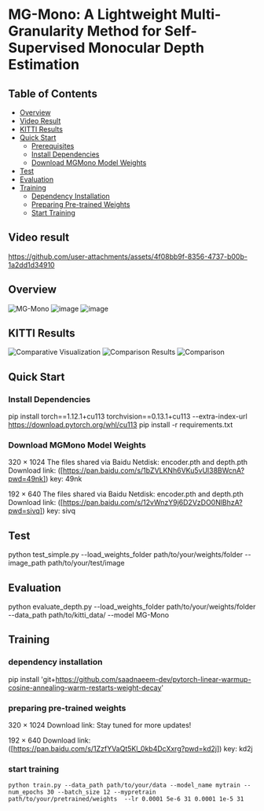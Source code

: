 
# MG-Mono: A Lightweight Multi-Granularity Method for Self-Supervised Monocular Depth Estimation

## Table of Contents
- [Overview](#overview)
- [Video Result](#video-result)
- [KITTI Results](#kitti-results)
- [Quick Start](#quick-start)
  - [Prerequisites](#prerequisites)
  - [Install Dependencies](#install-dependencies)
  - [Download MGMono Model Weights](#download-mgmono-model-weights)
- [Test](#test)
- [Evaluation](#evaluation)
- [Training](#training)
  - [Dependency Installation](#dependency-installation)
  - [Preparing Pre-trained Weights](#preparing-pre-trained-weights)
  - [Start Training](#start-training)



## Video result



https://github.com/user-attachments/assets/4f08bb9f-8356-4737-b00b-1a2dd1d34910




## Overview
![MG-Mono](https://github.com/user-attachments/assets/326462d8-922f-4071-9eba-7645b2f75c35)
![image](https://github.com/user-attachments/assets/f9cfeb15-c767-40e0-a217-b22ca5ae16db)
![image](https://github.com/user-attachments/assets/9e4f2ddb-3c68-45e5-8574-7e7d60e0852a)


## KITTI Results
![Comparative Visualization](https://github.com/user-attachments/assets/f29021ec-fe0a-40f5-843f-b5f088d4a1ab)
![Comparison Results](https://github.com/user-attachments/assets/55517697-affb-4b78-90ec-7308a29dcd03)
![Comparison](https://github.com/user-attachments/assets/40581484-a963-4e08-8b6a-ed2da09ee65a)

## Quick Start


### Install Dependencies
  pip install torch==1.12.1+cu113 torchvision==0.13.1+cu113 --extra-index-url https://download.pytorch.org/whl/cu113
  pip install -r requirements.txt
### Download MGMono Model Weights
320 × 1024
The files shared via Baidu Netdisk: encoder.pth and depth.pth
Download link: ([https://pan.baidu.com/s/1bZVLKNh6VKu5vUl38BWcnA?pwd=49nk]) key: 49nk 

192 × 640
The files shared via Baidu Netdisk: encoder.pth and depth.pth
Download link: ([https://pan.baidu.com/s/12vWnzY9j6D2VzDO0NlBhzA?pwd=sivq]) key: sivq 
## Test
  python test_simple.py --load_weights_folder path/to/your/weights/folder --image_path path/to/your/test/image
## Evaluation
  python evaluate_depth.py --load_weights_folder path/to/your/weights/folder --data_path path/to/kitti_data/ --model MG-Mono
## Training
### dependency installation
  pip install 'git+https://github.com/saadnaeem-dev/pytorch-linear-warmup-cosine-annealing-warm-restarts-weight-decay'
### preparing pre-trained weights
320 × 1024
Download link: Stay tuned for more updates!

192 × 640
Download link:([https://pan.baidu.com/s/1ZzfYVaQt5Kl_0kb4DcXxrg?pwd=kd2j]) key: kd2j 
### start training
    python train.py --data_path path/to/your/data --model_name mytrain --num_epochs 30 --batch_size 12 --mypretrain path/to/your/pretrained/weights  --lr 0.0001 5e-6 31 0.0001 1e-5 31
    
